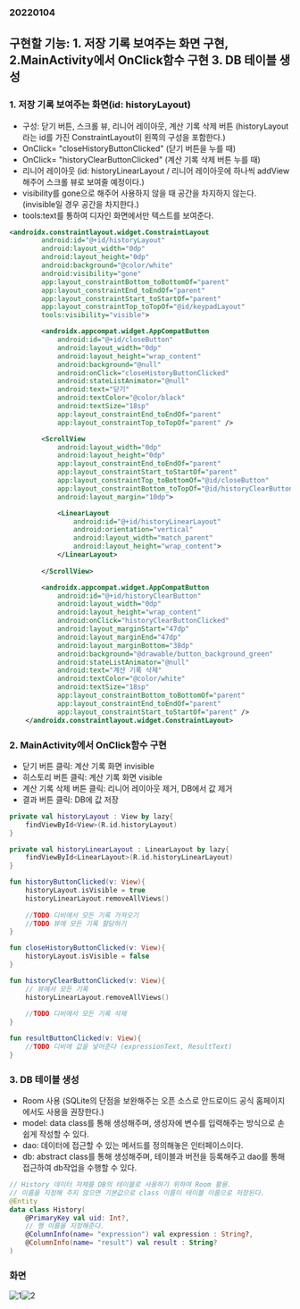 ### 20220104  

## 구현할 기능: 1. 저장 기록 보여주는 화면 구현, 2.MainActivity에서 OnClick함수 구현 3. DB 테이블 생성  

### 1. 저장 기록 보여주는 화면(id: historyLayout)  
- 구성: 닫기 버튼, 스크롤 뷰, 리니어 레이아웃, 계산 기록 삭제 버튼 (historyLayout라는 id를 가진 ConstraintLayout이 왼쪽의 구성을 포함한다.)  
- OnClick= "closeHistoryButtonClicked" (닫기 버튼을 누를 때)
- OnClick= "historyClearButtonClicked" (계산 기록 삭제 버튼 누를 때)
- 리니어 레이아웃 (id: historyLinearLayout / 리니어 레이아웃에 하나씩 addView 해주어 스크롤 뷰로 보여줄 예정이다.)
- visibility를 gone으로 해주어 사용하지 않을 때 공간을 차지하지 않는다. (invisible일 경우 공간을 차지한다.)
- tools:text를 통하여 디자인 화면에서만 텍스트를 보여준다.
```xml
<androidx.constraintlayout.widget.ConstraintLayout
        android:id="@+id/historyLayout"
        android:layout_width="0dp"
        android:layout_height="0dp"
        android:background="@color/white"
        android:visibility="gone"
        app:layout_constraintBottom_toBottomOf="parent"
        app:layout_constraintEnd_toEndOf="parent"
        app:layout_constraintStart_toStartOf="parent"
        app:layout_constraintTop_toTopOf="@id/keypadLayout"
        tools:visibility="visible">

        <androidx.appcompat.widget.AppCompatButton
            android:id="@+id/closeButton"
            android:layout_width="0dp"
            android:layout_height="wrap_content"
            android:background="@null"
            android:onClick="closeHistoryButtonClicked"
            android:stateListAnimator="@null"
            android:text="닫기"
            android:textColor="@color/black"
            android:textSize="18sp"
            app:layout_constraintEnd_toEndOf="parent"
            app:layout_constraintTop_toTopOf="parent" />

        <ScrollView
            android:layout_width="0dp"
            android:layout_height="0dp"
            app:layout_constraintEnd_toEndOf="parent"
            app:layout_constraintStart_toStartOf="parent"
            app:layout_constraintTop_toBottomOf="@id/closeButton"
            app:layout_constraintBottom_toTopOf="@id/historyClearButton"
            android:layout_margin="10dp">

            <LinearLayout
                android:id="@+id/historyLinearLayout"
                android:orientation="vertical"
                android:layout_width="match_parent"
                android:layout_height="wrap_content">
            </LinearLayout>
          
        </ScrollView>

        <androidx.appcompat.widget.AppCompatButton
            android:id="@+id/historyClearButton"
            android:layout_width="0dp"
            android:layout_height="wrap_content"
            android:onClick="historyClearButtonClicked"
            android:layout_marginStart="47dp"
            android:layout_marginEnd="47dp"
            android:layout_marginBottom="38dp"
            android:background="@drawable/button_background_green"
            android:stateListAnimator="@null"
            android:text="계산 기록 삭제"
            android:textColor="@color/white"
            android:textSize="18sp"
            app:layout_constraintBottom_toBottomOf="parent"
            app:layout_constraintEnd_toEndOf="parent"
            app:layout_constraintStart_toStartOf="parent" />
    </androidx.constraintlayout.widget.ConstraintLayout>
```  

### 2. MainActivity에서 OnClick함수 구현  
- 닫기 버튼 클릭: 계산 기록 화면 invisible
- 히스토리 버튼 클릭: 계산 기록 화면 visible
- 계산 기록 삭제 버튼 클릭: 리니어 레이아웃 제거, DB에서 값 제거
- 결과 버튼 클릭: DB에 값 저장  

```kotlin
private val historyLayout : View by lazy{
    findViewById<View>(R.id.historyLayout)
}

private val historyLinearLayout : LinearLayout by lazy{
    findViewById<LinearLayout>(R.id.historyLinearLayout)
}

fun historyButtonClicked(v: View){
    historyLayout.isVisible = true
    historyLinearLayout.removeAllViews()
    
    //TODO 디비에서 모든 기록 가져오기
    //TODO 뷰에 모든 기록 할당하기
}

fun closeHistoryButtonClicked(v: View){
    historyLayout.isVisible = false
}

fun historyClearButtonClicked(v: View){
    // 뷰에서 모든 기록 
    historyLinearLayout.removeAllViews()
    
    //TODO 디비에서 모든 기록 삭제
}

fun resultButtonClicked(v: View){
    //TODO 디비에 값을 넣어준다 (expressionText, ResultText)
}

```  

### 3. DB 테이블 생성  
- Room 사용 (SQLite의 단점을 보완해주는 오픈 소스로 안드로이드 공식 홈페이지에서도 사용을 권장한다.)
- model: data class를 통해 생성해주며, 생성자에 변수를 입력해주는 방식으로 손쉽게 작성할 수 있다.
- dao: 데이터에 접근할 수 있는 메서드를 정의해놓은 인터페이스이다.
- db: abstract class를 통해 생성해주며, 테이블과 버전을 등록해주고 dao를 통해 접근하여 db작업을 수행할 수 있다.
```kotlin
// History 데이터 자체를 DB의 테이블로 사용하기 위하여 Room 활용.
// 이름을 지정해 주지 않으면 기본값으로 class 이름이 테이블 이름으로 저장된다.
@Entity
data class History(
    @PrimaryKey val uid: Int?,
    // 행 이름을 지정해준다.
    @ColumnInfo(name= "expression") val expression : String?,
    @ColumnInfo(name= "result") val result : String?
)
```  

### 화면  
![1](https://user-images.githubusercontent.com/59447235/148035058-216538ba-613f-4f8a-9807-77f63093c86b.jpg)![2](https://user-images.githubusercontent.com/59447235/148035060-021ca82c-7adf-46a9-892c-bc73d1787460.jpg)










